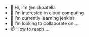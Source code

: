 - 👋 Hi, I’m @nickpatelia
- 👀 I’m interested in cloud computing  
- 🌱 I’m currently learning jenkins
- 💞️ I’m looking to collaborate on ...
- 📫 How to reach ...

<!---
nickpatelia/nickpatelia is a ✨ special ✨ repository because its `README.md` (this file) appears on your GitHub profile.
You can click the Preview link to take a look at your changes.
--->
